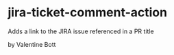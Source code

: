 # jira-ticket-comment-action
Adds a link to the JIRA issue referenced in a PR title

by Valentine Bott
